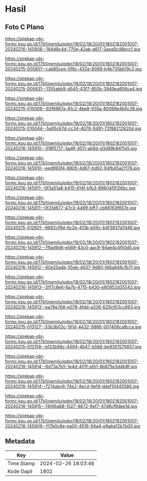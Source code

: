 # Hasil

## Foto C Plano

https://sirekap-obj-formc.kpu.go.id/17b1/pemilu/pdpr/18/02/18/20/01/1802182001007-20240216-145908--184d9c4d-770e-42ab-a617-2aea9cd8ecc1.jpg

https://sirekap-obj-formc.kpu.go.id/17b1/pemilu/pdpr/18/02/18/20/01/1802182001007-20240215-005851--cab85cee-0f6c-432e-8099-b4b735bb19c2.jpg

https://sirekap-obj-formc.kpu.go.id/17b1/pemilu/pdpr/18/02/18/20/01/1802182001007-20240215-005931--1355abb9-d545-43f7-850b-3949ea856ca4.jpg

https://sirekap-obj-formc.kpu.go.id/17b1/pemilu/pdpr/18/02/18/20/01/1802182001007-20240215-010008--92f6967a-91c2-4be8-935a-80068e4b5c38.jpg

https://sirekap-obj-formc.kpu.go.id/17b1/pemilu/pdpr/18/02/18/20/01/1802182001007-20240215-010044--5a95c67d-cc34-4078-9491-72f88212820d.jpg

https://sirekap-obj-formc.kpu.go.id/17b1/pemilu/pdpr/18/02/18/20/01/1802182001007-20240216-145910--318f5717-3ad9-4511-ab8d-d3d99b9411e5.jpg

https://sirekap-obj-formc.kpu.go.id/17b1/pemilu/pdpr/18/02/18/20/01/1802182001007-20240216-145910--eed993f4-8805-4d67-bd92-94fb45a21176.jpg

https://sirekap-obj-formc.kpu.go.id/17b1/pemilu/pdpr/18/02/18/20/01/1802182001007-20240216-145911--0f3a51a8-b415-414f-b1b3-89604f9126bc.jpg

https://sirekap-obj-formc.kpu.go.id/17b1/pemilu/pdpr/18/02/18/20/01/1802182001007-20240216-145911--0f31d877-47c3-4499-bff7-cb66163f657e.jpg

https://sirekap-obj-formc.kpu.go.id/17b1/pemilu/pdpr/18/02/18/20/01/1802182001007-20240215-012601--8692cf9d-6c2e-413b-b59c-b6f3837d7d46.jpg

https://sirekap-obj-formc.kpu.go.id/17b1/pemilu/pdpr/18/02/18/20/01/1802182001007-20240216-145912--7ffad9d6-e569-43c0-aac8-94ae4c4f50d5.jpg

https://sirekap-obj-formc.kpu.go.id/17b1/pemilu/pdpr/18/02/18/20/01/1802182001007-20240216-145912--40e25a4b-55eb-4637-9d60-f46a846cfb7f.jpg

https://sirekap-obj-formc.kpu.go.id/17b1/pemilu/pdpr/18/02/18/20/01/1802182001007-20240216-145913--31f7c8e6-6a7b-4715-b430-e80952d35543.jpg

https://sirekap-obj-formc.kpu.go.id/17b1/pemilu/pdpr/18/02/18/20/01/1802182001007-20240216-145913--ea76e768-e078-4fdd-a336-629cf03cc893.jpg

https://sirekap-obj-formc.kpu.go.id/17b1/pemilu/pdpr/18/02/18/20/01/1802182001007-20240215-013127--33b3b02c-161d-4432-9866-007408ca8cca.jpg

https://sirekap-obj-formc.kpu.go.id/17b1/pemilu/pdpr/18/02/18/20/01/1802182001007-20240215-013158--ef33b98c-4494-4b47-b566-be9301576657.jpg

https://sirekap-obj-formc.kpu.go.id/17b1/pemilu/pdpr/18/02/18/20/01/1802182001007-20240216-145914--8d73a7b5-1e4d-401f-afb1-8b875e3d4b8f.jpg

https://sirekap-obj-formc.kpu.go.id/17b1/pemilu/pdpr/18/02/18/20/01/1802182001007-20240216-145914--7214abc6-74e2-4ecd-9ef9-ddef10445586.jpg

https://sirekap-obj-formc.kpu.go.id/17b1/pemilu/pdpr/18/02/18/20/01/1802182001007-20240216-145915--74f46a88-1527-4672-9ef7-47d8cf9dee1d.jpg

https://sirekap-obj-formc.kpu.go.id/17b1/pemilu/pdpr/18/02/18/20/01/1802182001007-20240216-145909--f17b0c8e-ea00-4516-94a4-e9abaf2b7b00.jpg


## Metadata

| Key        | Value               |
| ---------- | ------------------- |
| Time Stamp | 2024-02-26 18:03:46 |
| Kode Dapil | 1802                |



